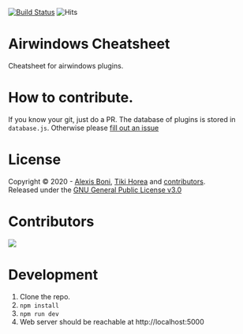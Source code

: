[![Build Status](https://travis-ci.com/ajboni/airwindows-cheatsheet.svg?branch=master)](https://travis-ci.com/ajboni/airwindows-cheatsheet)
![Hits](https://hitcounter.pythonanywhere.com/count/tag.svg?url=https%3A%2F%2Fairwindowscheatsheet.aboni.dev%2F)

# Airwindows Cheatsheet

Cheatsheet for airwindows plugins.

# How to contribute.

If you know your git, just do a PR. The database of plugins is stored in `database.js`.
Otherwise please [fill out an issue](https://github.com/ajboni/airwindows-cheatsheet/issues/new)

# License

Copyright © 2020 - [Alexis Boni](https://github.com/ajboni/), [Tiki Horea](https://github.com/tikihorea) and [contributors](https://github.com/ajboni/airwindows-cheatsheet/graphs/contributors).  
Released under the [GNU General Public License v3.0](LICENSE)

# Contributors

<a href="https://github.com/ajboni/airwindows-cheatsheet/graphs/contributors">
  <img src="https://contrib.rocks/image?repo=ajboni/airwindows-cheatsheet" />
</a>

# Development

1. Clone the repo.
2. `npm install`
3. `npm run dev`
4. Web server should be reachable at http://localhost:5000
